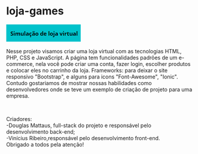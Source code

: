 # loja-games
<meta charset="utf-8">
<img src="tilt.png">
<p>Nesse projeto visamos criar uma loja virtual com as tecnologias HTML, PHP, CSS e JavaScript. A página tem funcionalidades padrões de um e-commerce, nela você pode criar uma conta, fazer login, escolher produtos e colocar eles no carrinho da loja. Frameworks: para deixar o site responsivo "Bootstrap", e alguns para icons "Font-Awesome", "Ionic". Contudo gostariamos de mostrar nossas habilidades como desenvolvedores onde se teve um exemplo de criação de projeto para uma empresa.</p><br>
<p>Criadores:<br>
-Douglas Mattaus, full-stack do projeto e responsável pelo desenvolvimento back-end;<br>
-Vinícius Ribeiro,responsável pelo desenvolvimento front-end.<br>
 Obrigado a todos pela atenção!

